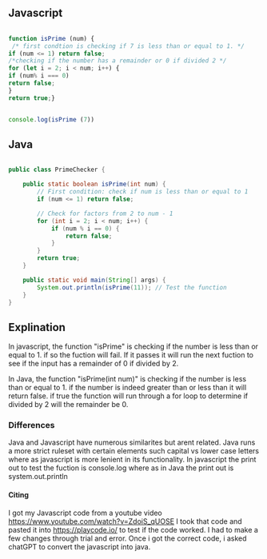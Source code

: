 ## Javascript
```Javascript

function isPrime (num) {
 /* first condtion is checking if 7 is less than or equal to 1. */ 
if (num <= 1) return false;
/*checking if the number has a remainder or 0 if divided 2 */
for (let i = 2; i < num; i++) {
if (num% i === 0)
return false;
}
return true;}


console.log(isPrime (7))
```

## Java
```Java

public class PrimeChecker {

    public static boolean isPrime(int num) {
        // First condition: check if num is less than or equal to 1
        if (num <= 1) return false;

        // Check for factors from 2 to num - 1
        for (int i = 2; i < num; i++) {
            if (num % i == 0) {
                return false;
            }
        }
        return true;
    }

    public static void main(String[] args) {
        System.out.println(isPrime(11)); // Test the function
    }
}
```

## Explination

In javascript, the function "isPrime" is checking if the number is less than or equal to 1. if so the fuction will fail. If it passes it will run the next fuction to see if the input has a remainder of 0 if divided by 2.

In Java, the function "isPrime(int num)" is checking if the number is less than or equal to 1. if the number is indeed greater than or less than it will return false. if true the function will run through a for loop to determine if divided by 2 will the remainder be 0.


### Differences

Java and Javascript have numerous similarites but arent related. Java runs a more strict ruleset with certain elements such capital vs lower case letters where as javascript is more lenient in its functionality. In javascript the print out to test the fuction is console.log where as in Java the print out is system.out.println 


#### Citing

I got my Javascript code from a youtube video https://www.youtube.com/watch?v=ZdoiS_qUOSE I took that code and pasted it into https://playcode.io/ to test if the code worked. I had to make a few changes through trial and error. Once i got the correct code, i asked chatGPT to convert the javascript into java.

